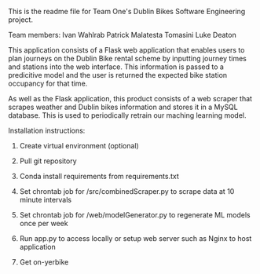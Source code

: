 This is the readme file for Team One's Dublin Bikes Software Engineering project.

Team members:
Ivan Wahlrab
Patrick Malatesta Tomasini
Luke Deaton

This application consists of a Flask web application that enables users to plan journeys
on the Dublin Bike rental scheme by inputting journey times and stations into the web interface.
This information is passed to a predicitive model and the user is returned the expected bike
station occupancy for that time.

As well as the Flask application, this product consists of a web scraper that scrapes weather
and Dublin bikes information and stores it in a MySQL database. This is used to periodically
retrain our maching learning model.

Installation instructions:

1) Create virtual environment (optional)

2) Pull git repository

3) Conda install requirements from requirements.txt

4) Set chrontab job for /src/combinedScraper.py to scrape data at 10 minute intervals

5) Set chrontab job for /web/modelGenerator.py to regenerate ML models once per week

6) Run app.py to access locally or setup web server such as Nginx to host application

7) Get on-yerbike
